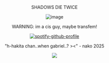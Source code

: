 <div align="center">

SHADOWS DIE TWICE
 
 ![image](https://camo.githubusercontent.com/2edea49afbbe5e78eed329a347b429cc42803cc29cf5b34e3e94ac2174c73609/68747470733a2f2f66696c65732e636174626f782e6d6f652f6371303472632e706e67)

WARNING: im a cis guy, maybe transfem!

[![spotify-github-profile](https://spotify-github-profile.kittinanx.com/api/view?uid=31usv2agjy2dc2ibjpln5faphf7y&cover_image=true&theme=natemoo-re&show_offline=false&background_color=121212&interchange=false&bar_color=ADD8E6&bar_color_cover=false)](https://github.com/kittinan/spotify-github-profile)


"h-hakita chan..when gabriel..? ><" - nako 2025

![](https://komarev.com/ghpvc/?username=HeavenPiercehim&+color=blue&label=Guests)



</div>

